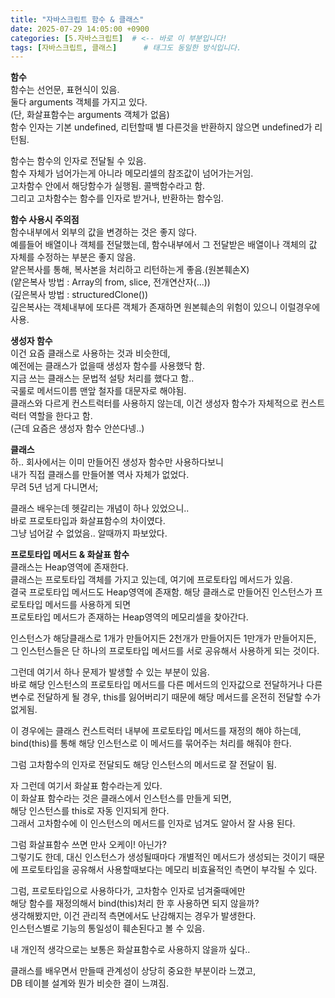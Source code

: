 ```yaml
---
title: "자바스크립트 함수 & 클래스"
date: 2025-07-29 14:05:00 +0900
categories: [5.자바스크립트]  # <-- 바로 이 부분입니다!
tags: [자바스크립트, 클래스]      # 태그도 동일한 방식입니다.
---
```


**함수**  
함수는 선언문, 표현식이 있음.  
둘다 arguments 객체를 가지고 있다.  
(단, 화살표함수는 arguments 객체가 없음)  
함수 인자는 기본 undefined, 리턴할때 별 다른것을 반환하지 않으면 undefined가 리턴됨.  

함수는 함수의 인자로 전달될 수 있음.  
함수 자체가 넘어가는게 아니라 메모리셀의 참조값이 넘어가는거임.  
고차함수 안에서 해당함수가 실행됨.  콜백함수라고 함.  
그리고 고차함수는 함수를 인자로 받거나, 반환하는 함수임. 

**함수 사용시 주의점**  
함수내부에서 외부의 값을 변경하는 것은 좋지 않다.  
예를들어 배열이나 객체를 전달했는데, 함수내부에서 그 전달받은 배열이나 객체의 값 자체를 수정하는 부분은 좋지 않음.  
얕은복사를 통해, 복사본을 처리하고 리턴하는게 좋음.(원본훼손X)  
(얕은복사 방법 : Array의 from, slice, 전개연산자(...))  
(깊은복사 방법 : structuredClone())  
깊은복사는 객체내부에 또다른 객체가 존재하면 원본훼손의 위험이 있으니 이럴경우에 사용.  


**생성자 함수**  
이건 요즘 클래스로 사용하는 것과 비슷한데,  
예전에는 클래스가 없을때 생성자 함수를 사용했닥 함.  
지금 쓰는 클래스는 문법적 설탕 처리를 했다고 함..  
국룰로 메서드이름 맨앞 철자를 대문자로 해야됨.  
클래스와 다르게 컨스트럭터를 사용하지 않는데, 이건 생성자 함수가 자체적으로 컨스트럭터 역할을 한다고 함.  
(근데 요즘은 생성자 함수 안쓴다넹..)  


**클래스**  
하.. 회사에서는 이미 만들어진 생성자 함수만 사용하다보니  
내가 직접 클래스를 만들어볼 역사 자체가 없었다.  
무려 5년 넘게 다니면서;  

클래스 배우는데 헷갈리는 개념이 하나 있었으니..  
바로 프로토타입과 화살표함수의 차이였다.  
그냥 넘어갈 수 없었음.. 알때까지 파보았다.  


**프로토타입 메서드 & 화살표 함수**  
클래스는 Heap영역에 존재한다.  
클래스는 프로토타입 객체를 가지고 있는데, 여기에 프로토타입 메서드가 있음.  
결국 프로토타입 메서드도 Heap영역에 존재함. 
해당 클래스로 만들어진 인스턴스가 프로토타입 메서드를 사용하게 되면  
프로토타입 메서드가 존재하는 Heap영역의 메모리셀을 찾아간다.  

인스턴스가 해당클래스로 1개가 만들어지든 2천개가 만들어지든 1만개가 만들어지든, 그 인스턴스들은 단 하나의 프로토타입 메서드를 서로 공유해서 사용하게 되는 것이다.  

그런데 여기서 하나 문제가 발생할 수 있는 부분이 있음.  
바로 해당 인스턴스의 프로토타입 메서드를 다른 메서드의 인자값으로 전달하거나 다른 변수로 전달하게 될 경우, this를 잃어버리기 때문에 해당 메서드를 온전히 전달할 수가 없게됨.  

이 경우에는 클래스 컨스트럭터 내부에 프로토타입 메서드를 재정의 해야 하는데, bind(this)를 통해 해당 인스턴스로 이 메서드를 묶어주는 처리를 해줘야 한다.  

그럼 고차함수의 인자로 전달되도 해당 인스턴스의 메서드로 잘 전달이 됨.  

자 그런데 여기서 화살표 함수라는게 있다.  
이 화살표 함수라는 것은 클래스에서 인스턴스를 만들게 되면,  
해당 인스턴스를 this로 자동 인지되게 한다.  
그래서 고차함수에 이 인스턴스의 메서드를 인자로 넘겨도 알아서 잘 사용 된다.  

그럼 화살표함수 쓰면 만사 오케이! 아닌가?  
그렇기도 한데, 대신 인스턴스가 생성될때마다 개별적인 메서드가 생성되는 것이기 때문에 프로토타입을 공유해서 사용할때보다는 메모리 비효율적인 측면이 부각될 수 있다.  

그럼, 프로토타입으로 사용하다가, 고차함수 인자로 넘겨줄때에만  
해당 함수를 재정의해서 bind(this)처리 한 후 사용하면 되지 않을까?  
생각해봤지만, 이건 관리적 측면에서도 난감해지는 경우가 발생한다.  
인스턴스별로 기능의 통일성이 훼손된다고 볼 수 있음.  

내 개인적 생각으로는 보통은 화살표함수로 사용하지 않을까 싶다..  

클래스를 배우면서 만들때 관계성이 상당히 중요한 부분이라 느꼈고,  
DB 테이블 설계와 뭔가 비슷한 결이 느껴짐.  






